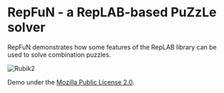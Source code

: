 # RepFuN - a RepLAB-based PuZzLe solver

RepFuN demonstrates how some features of the RepLAB library can be used to solve combination puzzles.

![Rubik2](https://live.staticflickr.com/65535/51206212966_3ae6a9a3f7_o.gif "Rubik2")

Demo under the [Mozilla Public License 2.0](https://github.com/replab/repfun/blob/master/LICENSE).

